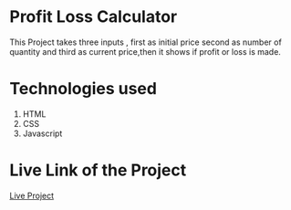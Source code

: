 <h1>Profit Loss Calculator</h1>
This Project takes three inputs , first as initial price second as number of quantity and third as current price,then it shows if profit or loss is made.
<h1>Technologies used</h1>
<ol>
<li>HTML</li>
<li>CSS</li>
<li>Javascript</li>
</ol>
<h1>Live Link of the Project</h1>
<a href = "https://profit-loss-js.netlify.app/">Live Project</a>
